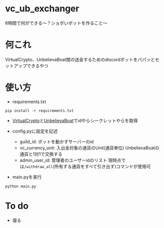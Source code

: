 # vc_ub_exchanger
6時間で何ができる～？ショボいボットを作ること～

# 何これ
VirtualCrypto、UnbelievaBoat間の送金するためのdiscordボットをパパッとセットアップできるやつ

# 使い方
- requirements.txt
```
pip install -r requirements.txt
```

- [VirtualCrypto](https://vcrypto.sumidora.com/me)と[UnbelievaBoat](https://unbelievaboat.com/applications)でidやらシークレットやらを取得

- config.pyに設定を記述
  - guild_id: ボットを動かすサーバーのid
  - vc_currency_unit: 入出金対象の通貨のUnit(通貨単位) UnbelievaBoatの通貨と1対1で交換する
  - admin_user_id: 管理者のユーザーidのリスト 現時点では`/withdraw_all`(所有する通貨をすべて引き出す)コマンドが使用可

- main.pyを実行
```
python main.py
```

# To do
- 寝る
